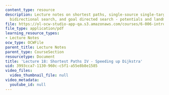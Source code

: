 ```yaml
---
content_type: resource
description: Lecture notes on shortest paths, single-source single-target Dijkstra,
  bidirectional search, and goal directed search - potentials and landmarks.
file: https://ol-ocw-studio-app-qa.s3.amazonaws.com/courses/6-006-introduction-to-algorithms-spring-2008/3993cca71130960cc5f1a55e8b8e1585_lec18.pdf
file_type: application/pdf
learning_resource_types:
- Lecture Notes
ocw_type: OCWFile
parent_title: Lecture Notes
parent_type: CourseSection
resourcetype: Document
title: 'Lecture 18: Shortest Paths IV - Speeding up Dijkstra'
uid: 3993cca7-1130-960c-c5f1-a55e8b8e1585
video_files:
  video_thumbnail_file: null
video_metadata:
  youtube_id: null
---
```

